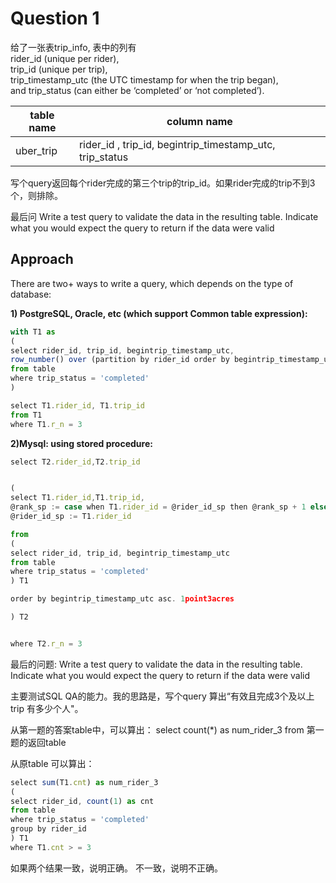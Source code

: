 # Question 1

给了一张表trip_info, 表中的列有\
rider_id (unique per rider), \
trip_id (unique per trip), \
trip_timestamp_utc (the UTC timestamp for when the trip began), \
and trip_status (can either be ‘completed’ or ‘not completed’).

table name | column name
--|--
uber_trip | rider_id , trip_id, begintrip_timestamp_utc, trip_status

写个query返回每个rider完成的第三个trip的trip_id。如果rider完成的trip不到3个，则排除。

最后问 Write a test query to validate the data in the resulting table. Indicate what you would expect the query to return if the data were valid

## Approach
There are two+ ways to write a query, which depends on the type of database:

**1) PostgreSQL, Oracle, etc (which support Common table expression):**

```javascript
with T1 as
(
select rider_id, trip_id, begintrip_timestamp_utc,
row_number() over (partition by rider_id order by begintrip_timestamp_utc asc) as r_n
from table
where trip_status = 'completed'
)

select T1.rider_id, T1.trip_id
from T1
where T1.r_n = 3
```

**2)Mysql: using stored procedure:**

```javascript
select T2.rider_id,T2.trip_id


(
select T1.rider_id,T1.trip_id,
@rank_sp := case when T1.rider_id = @rider_id_sp then @rank_sp + 1 else 1 end as r_n,
@rider_id_sp := T1.rider_id

from
(
select rider_id, trip_id, begintrip_timestamp_utc
from table
where trip_status = 'completed'
) T1

order by begintrip_timestamp_utc asc. 1point3acres

) T2


where T2.r_n = 3
```

最后的问题:
Write a test query to validate the data in the resulting table. Indicate what you would expect the query to return if the data were valid

主要测试SQL QA的能力。我的思路是，写个query 算出“有效且完成3个及以上trip 有多少个人"。

从第一题的答案table中，可以算出：
select count(*) as num_rider_3
from 第一题的返回table

从原table 可以算出：
```javascript
select sum(T1.cnt) as num_rider_3
(
select rider_id, count(1) as cnt
from table
where trip_status = 'completed'
group by rider_id
) T1
where T1.cnt > = 3
```
如果两个结果一致，说明正确。
不一致，说明不正确。

